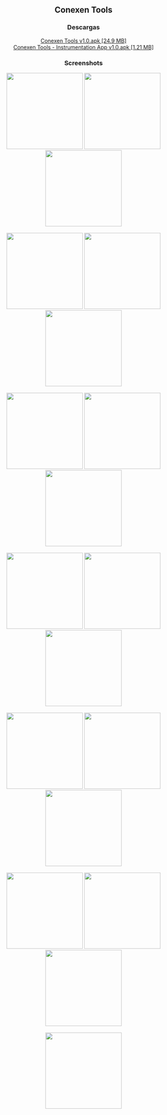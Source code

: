 <div align='center'>
  <h2>Conexen Tools </h2>

  <h3>Descargas</h3>
  <a href="https://github.com/conexentools/conexentools/releases/download/latest/Conexen_Tools_v1.0.apk">Conexen Tools v1.0.apk [24.9 MB]</a></br>
  <a href="https://raw.githubusercontent.com/conexentools/conexentools/main/releases/download/latest/Conexen_Tools_-_Instrumentation_App_v1.0.apk">Conexen Tools - Instrumentation App v1.0.apk [1.21 MB]</a>
  
  <h3>Screenshots</h3>
  <img src="https://raw.githubusercontent.com/conexentools/conexentools/main/Images/Screenshots/1.jpg" width=200>
  <img src="https://raw.githubusercontent.com/conexentools/conexentools/main/Images/Screenshots/2.jpg" width=200>
  <img src="https://raw.githubusercontent.com/conexentools/conexentools/main/Images/Screenshots/3.jpg" width=200></br></br>
  <img src="https://raw.githubusercontent.com/conexentools/conexentools/main/Images/Screenshots/4.jpg" width=200>
  <img src="https://raw.githubusercontent.com/conexentools/conexentools/main/Images/Screenshots/5.jpg" width=200>
  <img src="https://raw.githubusercontent.com/conexentools/conexentools/main/Images/Screenshots/6.jpg" width=200></br></br>
  <img src="https://raw.githubusercontent.com/conexentools/conexentools/main/Images/Screenshots/7.jpg" width=200>
  <img src="https://raw.githubusercontent.com/conexentools/conexentools/main/Images/Screenshots/8.jpg" width=200>
  <img src="https://raw.githubusercontent.com/conexentools/conexentools/main/Images/Screenshots/9.jpg" width=200></br></br>
  <img src="https://raw.githubusercontent.com/conexentools/conexentools/main/Images/Screenshots/10.jpg" width=200>
  <img src="https://raw.githubusercontent.com/conexentools/conexentools/main/Images/Screenshots/11.jpg" width=200>
  <img src="https://raw.githubusercontent.com/conexentools/conexentools/main/Images/Screenshots/12.jpg" width=200></br></br>
  <img src="https://raw.githubusercontent.com/conexentools/conexentools/main/Images/Screenshots/13.jpg" width=200>
  <img src="https://raw.githubusercontent.com/conexentools/conexentools/main/Images/Screenshots/14.jpg" width=200>
  <img src="https://raw.githubusercontent.com/conexentools/conexentools/main/Images/Screenshots/15.jpg" width=200></br></br>
  <img src="https://raw.githubusercontent.com/conexentools/conexentools/main/Images/Screenshots/16.jpg" width=200>
  <img src="https://raw.githubusercontent.com/conexentools/conexentools/main/Images/Screenshots/17.jpg" width=200>
  <img src="https://raw.githubusercontent.com/conexentools/conexentools/main/Images/Screenshots/18.jpg" width=200></br></br>
  <img src="https://raw.githubusercontent.com/conexentools/conexentools/main/Images/Screenshots/19.jpg" width=200>

</div>
